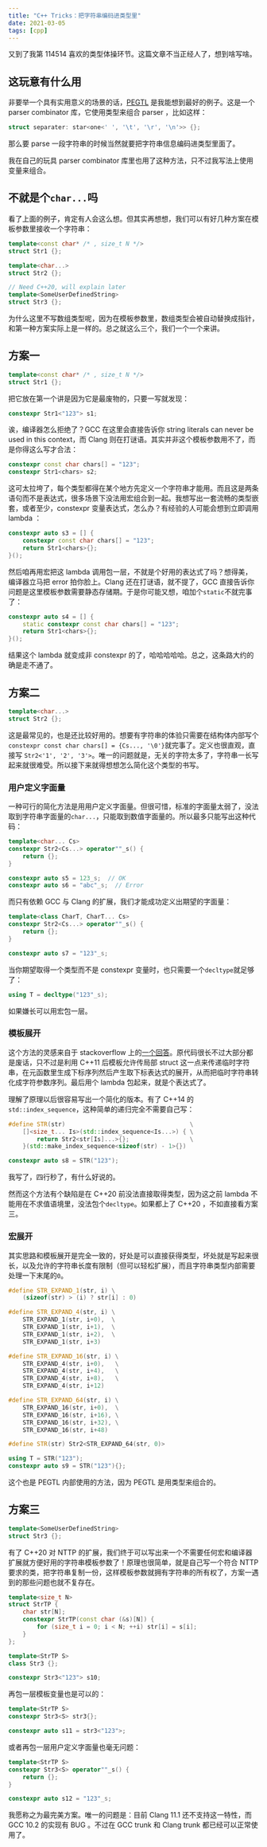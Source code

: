 ```yaml
---
title: "C++ Tricks：把字符串编码进类型里"
date: 2021-03-05
tags: [cpp]
---
```


又到了我第 114514 喜欢的类型体操环节。这篇文章不当正经人了，想到啥写啥。

## 这玩意有什么用

非要举一个具有实用意义的场景的话，[PEGTL](https://github.com/taocpp/PEGTL) 是我能想到最好的例子。这是一个 parser combinator 库，它使用类型来组合 parser ，比如这样：

```cpp
struct separater: star<one<' ', '\t', '\r', '\n'>> {};
```

那么要 parse 一段字符串的时候当然就要把字符串信息编码进类型里面了。

我在自己的玩具 parser combinator 库里也用了这种方法，只不过我写法上使用变量来组合。

## 不就是个`char...`吗

看了上面的例子，肯定有人会这么想。但其实再想想，我们可以有好几种方案在模板参数里接收一个字符串：

```cpp
template<const char* /* , size_t N */>
struct Str1 {};

template<char...>
struct Str2 {};

// Need C++20, will explain later
template<SomeUserDefinedString>
struct Str3 {};
```

为什么这里不写数组类型呢，因为在模板参数里，数组类型会被自动替换成指针，和第一种方案实际上是一样的。总之就这么三个，我们一个一个来讲。

## 方案一

```cpp
template<const char* /* , size_t N */>
struct Str1 {};
```

把它放在第一个讲是因为它是最废物的，只要一写就发现：

```cpp
constexpr Str1<"123"> s1;
```

诶，编译器怎么拒绝了？GCC 在这里会直接告诉你 string literals can never be used in this context，而 Clang 则在打谜语。其实并非这个模板参数用不了，而是你得这么写才合法：

```cpp
constexpr const char chars[] = "123";
constexpr Str1<chars> s2;
```

这可太拉垮了，每个类型都得在某个地方先定义一个字符串才能用。而且这是两条语句而不是表达式，很多场景下没法用宏组合到一起。我想写出一套流畅的类型嵌套，或者至少，constexpr 变量表达式，怎么办？有经验的人可能会想到立即调用 lambda ：

```cpp
constexpr auto s3 = [] {
    constexpr const char chars[] = "123";
    return Str1<chars>{};
}();
```

然后咱再用宏把这 lambda 调用包一层，不就是个好用的表达式了吗？想得美，编译器立马把 error 拍你脸上。Clang 还在打谜语，就不提了，GCC 直接告诉你问题是这里模板参数需要静态存储期。于是你可能又想，咱加个`static`不就完事了：

```cpp
constexpr auto s4 = [] {
    static constexpr const char chars[] = "123";
    return Str1<chars>{};
}();
```

结果这个 lambda 就变成非 constexpr 的了，哈哈哈哈哈。总之，这条路大约的确是走不通了。

## 方案二

```cpp
template<char...>
struct Str2 {};
```

这是最常见的，也是还比较好用的。想要有字符串的体验只需要在结构体内部写个`constexpr const char chars[] = {Cs..., '\0'}`就完事了。定义也很直观，直接写 `Str2<'1', '2', '3'>`。唯一的问题就是，无关的字符太多了，字符串一长写起来就很难受。所以接下来就得想想怎么简化这个类型的书写。

### 用户定义字面量

一种可行的简化方法是用用户定义字面量。但很可惜，标准的字面量太弱了，没法取到字符串字面量的`char...`，只能取到数值字面量的。所以最多只能写出这种代码：

```cpp
template<char... Cs>
constexpr Str2<Cs...> operator""_s() {
    return {};
}

constexpr auto s5 = 123_s;  // OK
constexpr auto s6 = "abc"_s;  // Error
```

而只有依赖 GCC 与 Clang 的扩展，我们才能成功定义出期望的字面量：

```cpp
template<class CharT, CharT... Cs>
constexpr Str2<Cs...> operator""_s() {
    return {};
}

constexpr auto s7 = "123"_s;
```

当你期望取得一个类型而不是 constexpr 变量时，也只需要一个`decltype`就足够了：

```cpp
using T = decltype("123"_s);
```

如果嫌长可以用宏包一层。

### 模板展开

这个方法的灵感来自于 stackoverflow 上的[一个回答](https://stackoverflow.com/a/15912824/14258517)。原代码很长不过大部分都是废话，只不过是利用 C++11 后模板允许传局部 struct 这一点来传递临时字符串，在元函数里生成下标序列然后产生取下标表达式的展开，从而把临时字符串转化成字符参数序列。最后用个 lambda 包起来，就是个表达式了。

理解了原理以后很容易写出一个简化的版本。有了 C++14 的`std::index_sequence`，这种简单的递归完全不需要自己写：

```cpp
#define STR(str)                                   \
    []<size_t... Is>(std::index_sequence<Is...>) { \
        return Str2<str[Is]...>{};                 \
    }(std::make_index_sequence<sizeof(str) - 1>{})

constexpr auto s8 = STR("123");
```

我写了，四行秒了，有什么好说的。

然而这个方法有个缺陷是在 C++20 前没法直接取得类型，因为这之前 lambda 不能用在不求值语境里，没法包个`decltype`。如果都上了 C++20 ，不如直接看方案三。

### 宏展开

其实思路和模板展开是完全一致的，好处是可以直接获得类型，坏处就是写起来很长，以及允许的字符串长度有限制（但可以轻松扩展），而且字符串类型内部需要处理一下末尾的`0`。

```cpp
#define STR_EXPAND_1(str, i) \
    (sizeof(str) > (i) ? str[i] : 0)

#define STR_EXPAND_4(str, i) \
    STR_EXPAND_1(str, i+0),  \
    STR_EXPAND_1(str, i+1),  \
    STR_EXPAND_1(str, i+2),  \
    STR_EXPAND_1(str, i+3)

#define STR_EXPAND_16(str, i) \
    STR_EXPAND_4(str, i+0),   \
    STR_EXPAND_4(str, i+4),   \
    STR_EXPAND_4(str, i+8),   \
    STR_EXPAND_4(str, i+12)

#define STR_EXPAND_64(str, i) \
    STR_EXPAND_16(str, i+0),  \
    STR_EXPAND_16(str, i+16), \
    STR_EXPAND_16(str, i+32), \
    STR_EXPAND_16(str, i+48)

#define STR(str) Str2<STR_EXPAND_64(str, 0)>

using T = STR("123");
constexpr auto s9 = STR("123"){};
```

这个也是 PEGTL 内部使用的方法，因为 PEGTL 是用类型来组合的。

## 方案三

```cpp
template<SomeUserDefinedString>
struct Str3 {};
```

有了 C++20 对 NTTP 的扩展，我们终于可以写出来一个不需要任何宏和编译器扩展就方便好用的字符串模板参数了！原理也很简单，就是自己写一个符合 NTTP 要求的类，把字符串复制一份，这样模板参数就拥有字符串的所有权了，方案一遇到的那些问题也就不复存在。

```cpp
template<size_t N>
struct StrTP {
    char str[N];
    constexpr StrTP(const char (&s)[N]) {
        for (size_t i = 0; i < N; ++i) str[i] = s[i];
    }
};

template<StrTP S>
class Str3 {};

constexpr Str3<"123"> s10;
```

再包一层模板变量也是可以的：

```cpp
template<StrTP S>
constexpr Str3<S> str3{};

constexpr auto s11 = str3<"123">;
```

或者再包一层用户定义字面量也毫无问题：

```cpp
template<StrTP S>
constexpr Str3<S> operator""_s() {
    return {};
}

constexpr auto s12 = "123"_s;
```

我愿称之为最完美方案。唯一的问题是：目前 Clang 11.1 还不支持这一特性，而 GCC 10.2 的实现有 BUG 。不过在 GCC trunk 和 Clang trunk 都已经可以正常使用了。

